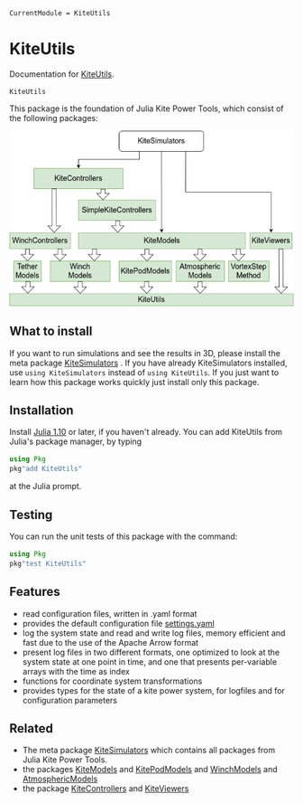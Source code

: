 ```@meta
CurrentModule = KiteUtils
```

# KiteUtils

Documentation for [KiteUtils](https://github.com/ufechner7/KiteUtils.jl).

```@docs
KiteUtils
```

This package is the foundation of Julia Kite Power Tools, which consist of the following packages:

![Julia Kite Power Tools](kite_power_tools.png)

## What to install
If you want to run simulations and see the results in 3D, please install the meta package  [KiteSimulators](https://github.com/aenarete/KiteSimulators.jl) . If you have already KiteSimulators installed, use `using KiteSimulators` instead of `using KiteUtils`.
If you just want to learn how this package works quickly just install only this package.

## Installation

Install [Julia 1.10](https://ufechner7.github.io/2024/08/09/installing-julia-with-juliaup.html) or later, if you haven't already.  You can add KiteUtils from  Julia's package manager, by typing 
```julia
using Pkg
pkg"add KiteUtils"
``` 
at the Julia prompt.

## Testing
You can run the unit tests of this package with the command:
```julia
using Pkg
pkg"test KiteUtils"
```

## Features
- read configuration files, written in .yaml format
- provides the default configuration file [settings.yaml](https://github.com/ufechner7/KiteUtils.jl/blob/main/data/settings.yaml)
- log the system state and read and write log files, memory efficient and fast due to the use of the Apache Arrow format
- present log files in two different formats, one optimized to look at the system state at one point in time, and one that presents per-variable arrays with the time as index
- functions for coordinate system transformations
- provides types for the state of a kite power system, for logfiles and for configuration parameters

## Related
- The meta package [KiteSimulators](https://github.com/aenarete/KiteSimulators.jl) which contains all packages from Julia Kite Power Tools.
- the packages [KiteModels](https://github.com/ufechner7/KiteModels.jl) and [KitePodModels](https://github.com/aenarete/KitePodModels.jl) and [WinchModels](https://github.com/aenarete/WinchModels.jl) and [AtmosphericModels](https://github.com/aenarete/AtmosphericModels.jl)
- the package [KiteControllers](https://github.com/aenarete/KiteControllers.jl) and [KiteViewers](https://github.com/aenarete/KiteViewers.jl)
